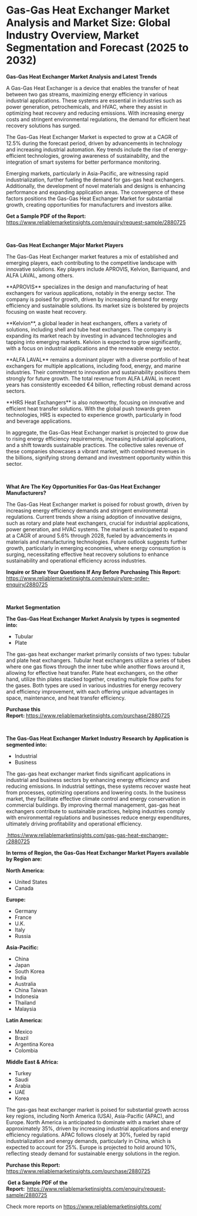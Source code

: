 <p><h1>Gas-Gas Heat Exchanger Market Analysis and Market Size: Global Industry Overview, Market Segmentation and Forecast (2025 to 2032)</h1></p><p><strong>Gas-Gas Heat Exchanger Market Analysis and Latest Trends</strong></p>
<p><p>A Gas-Gas Heat Exchanger is a device that enables the transfer of heat between two gas streams, maximizing energy efficiency in various industrial applications. These systems are essential in industries such as power generation, petrochemicals, and HVAC, where they assist in optimizing heat recovery and reducing emissions. With increasing energy costs and stringent environmental regulations, the demand for efficient heat recovery solutions has surged.</p><p>The Gas-Gas Heat Exchanger Market is expected to grow at a CAGR of 12.5% during the forecast period, driven by advancements in technology and increasing industrial automation. Key trends include the rise of energy-efficient technologies, growing awareness of sustainability, and the integration of smart systems for better performance monitoring. </p><p>Emerging markets, particularly in Asia-Pacific, are witnessing rapid industrialization, further fueling the demand for gas-gas heat exchangers. Additionally, the development of novel materials and designs is enhancing performance and expanding application areas. The convergence of these factors positions the Gas-Gas Heat Exchanger Market for substantial growth, creating opportunities for manufacturers and investors alike.</p></p>
<p><strong>Get a Sample PDF of the Report:&nbsp;</strong> <a href="https://www.reliablemarketinsights.com/enquiry/request-sample/2880725?utm_campaign=2631&utm_medium=2&utm_source=Github&utm_content=ia&utm_term=12032025&utm_id=gas-gas-heat-exchanger">https://www.reliablemarketinsights.com/enquiry/request-sample/2880725</a></p>
<p>&nbsp;</p>
<p><strong>Gas-Gas Heat Exchanger Major Market Players</strong></p>
<p><p>The Gas-Gas Heat Exchanger market features a mix of established and emerging players, each contributing to the competitive landscape with innovative solutions. Key players include APROVIS, Kelvion, Barriquand, and ALFA LAVAL, among others.</p><p>**APROVIS** specializes in the design and manufacturing of heat exchangers for various applications, notably in the energy sector. The company is poised for growth, driven by increasing demand for energy efficiency and sustainable solutions. Its market size is bolstered by projects focusing on waste heat recovery.</p><p>**Kelvion**, a global leader in heat exchangers, offers a variety of solutions, including shell and tube heat exchangers. The company is expanding its market reach by investing in advanced technologies and tapping into emerging markets. Kelvion is expected to grow significantly, with a focus on industrial applications and the renewable energy sector.</p><p>**ALFA LAVAL** remains a dominant player with a diverse portfolio of heat exchangers for multiple applications, including food, energy, and marine industries. Their commitment to innovation and sustainability positions them strongly for future growth. The total revenue from ALFA LAVAL in recent years has consistently exceeded €4 billion, reflecting robust demand across sectors.</p><p>**HRS Heat Exchangers** is also noteworthy, focusing on innovative and efficient heat transfer solutions. With the global push towards green technologies, HRS is expected to experience growth, particularly in food and beverage applications.</p><p>In aggregate, the Gas-Gas Heat Exchanger market is projected to grow due to rising energy efficiency requirements, increasing industrial applications, and a shift towards sustainable practices. The collective sales revenue of these companies showcases a vibrant market, with combined revenues in the billions, signifying strong demand and investment opportunity within this sector.</p></p>
<p>&nbsp;</p>
<p><strong>What Are The Key Opportunities For Gas-Gas Heat Exchanger Manufacturers?</strong></p>
<p><p>The Gas-Gas Heat Exchanger market is poised for robust growth, driven by increasing energy efficiency demands and stringent environmental regulations. Current trends show a rising adoption of innovative designs, such as rotary and plate heat exchangers, crucial for industrial applications, power generation, and HVAC systems. The market is anticipated to expand at a CAGR of around 5.6% through 2028, fueled by advancements in materials and manufacturing technologies. Future outlook suggests further growth, particularly in emerging economies, where energy consumption is surging, necessitating effective heat recovery solutions to enhance sustainability and operational efficiency across industries.</p></p>
<p><strong>Inquire or Share Your Questions If Any Before Purchasing This Report:</strong> <a href="https://www.reliablemarketinsights.com/enquiry/pre-order-enquiry/2880725?utm_campaign=2631&utm_medium=2&utm_source=Github&utm_content=ia&utm_term=12032025&utm_id=gas-gas-heat-exchanger">https://www.reliablemarketinsights.com/enquiry/pre-order-enquiry/2880725</a></p>
<p>&nbsp;</p>
<p><strong>Market Segmentation</strong></p>
<p><strong>The Gas-Gas Heat Exchanger Market Analysis by types is segmented into:</strong></p>
<p><ul><li>Tubular</li><li>Plate</li></ul></p>
<p><p>The gas-gas heat exchanger market primarily consists of two types: tubular and plate heat exchangers. Tubular heat exchangers utilize a series of tubes where one gas flows through the inner tube while another flows around it, allowing for effective heat transfer. Plate heat exchangers, on the other hand, utilize thin plates stacked together, creating multiple flow paths for the gases. Both types are used in various industries for energy recovery and efficiency improvement, with each offering unique advantages in space, maintenance, and heat transfer efficiency.</p></p>
<p><strong>Purchase this Report:&nbsp;</strong><a href="https://www.reliablemarketinsights.com/purchase/2880725?utm_campaign=2631&utm_medium=2&utm_source=Github&utm_content=ia&utm_term=12032025&utm_id=gas-gas-heat-exchanger">https://www.reliablemarketinsights.com/purchase/2880725</a></p>
<p>&nbsp;</p>
<p><strong>The Gas-Gas Heat Exchanger Market Industry Research by Application is segmented into:</strong></p>
<p><ul><li>Industrial</li><li>Business</li></ul></p>
<p><p>The gas-gas heat exchanger market finds significant applications in industrial and business sectors by enhancing energy efficiency and reducing emissions. In industrial settings, these systems recover waste heat from processes, optimizing operations and lowering costs. In the business market, they facilitate effective climate control and energy conservation in commercial buildings. By improving thermal management, gas-gas heat exchangers contribute to sustainable practices, helping industries comply with environmental regulations and businesses reduce energy expenditures, ultimately driving profitability and operational efficiency.</p></p>
<p><a href="https://www.reliablemarketinsights.com/gas-gas-heat-exchanger-r2880725?utm_campaign=2631&utm_medium=2&utm_source=Github&utm_content=ia&utm_term=12032025&utm_id=gas-gas-heat-exchanger">&nbsp;https://www.reliablemarketinsights.com/gas-gas-heat-exchanger-r2880725</a></p>
<p><strong>In terms of Region, the Gas-Gas Heat Exchanger Market Players available by Region are:</strong></p>
<p>
    <p> <strong> North America: </strong>
        <ul>
            <li>United States</li>
            <li>Canada</li>
        </ul>
        </p> 
    <p> <strong> Europe: </strong>
        <ul>
            <li>Germany</li>
            <li>France</li>
            <li>U.K.</li>
            <li>Italy</li>
            <li>Russia</li>
        </ul>
        </p> 
    <p> <strong> Asia-Pacific: </strong>
        <ul>
            <li>China</li>
            <li>Japan</li>
            <li>South Korea</li>
            <li>India</li>
            <li>Australia</li>
            <li>China Taiwan</li>
            <li>Indonesia</li>
            <li>Thailand</li>
            <li>Malaysia</li>
        </ul>
        </p> 
    <p> <strong> Latin America: </strong>
        <ul>
            <li>Mexico</li>
            <li>Brazil</li>
            <li>Argentina Korea</li>
            <li>Colombia</li>
        </ul>
        </p> 
    <p> <strong> Middle East & Africa: </strong>
        <ul>
            <li>Turkey</li>
            <li>Saudi</li>
            <li>Arabia</li>
            <li>UAE</li>
            <li>Korea</li>
        </ul>
    </p>
    </p>
<p><p>The gas-gas heat exchanger market is poised for substantial growth across key regions, including North America (USA), Asia-Pacific (APAC), and Europe. North America is anticipated to dominate with a market share of approximately 35%, driven by increasing industrial applications and energy efficiency regulations. APAC follows closely at 30%, fueled by rapid industrialization and energy demands, particularly in China, which is expected to account for 25%. Europe is projected to hold around 10%, reflecting steady demand for sustainable energy solutions in the region.</p></p>
<p><strong>Purchase this Report: </strong><a href="https://www.reliablemarketinsights.com/purchase/2880725?utm_campaign=2631&utm_medium=2&utm_source=Github&utm_content=ia&utm_term=12032025&utm_id=gas-gas-heat-exchanger">https://www.reliablemarketinsights.com/purchase/2880725</a></p>
<p>&nbsp;<strong>Get a Sample PDF of the Report:&nbsp;&nbsp;</strong><a href="https://www.reliablemarketinsights.com/enquiry/request-sample/2880725?utm_campaign=2631&utm_medium=2&utm_source=Github&utm_content=ia&utm_term=12032025&utm_id=gas-gas-heat-exchanger">https://www.reliablemarketinsights.com/enquiry/request-sample/2880725</a></p>
<p><strong></strong></p>
<p>Check more reports on <a href="https://www.reliablemarketinsights.com/?utm_campaign=2631&utm_medium=2&utm_source=Github&utm_content=ia&utm_term=12032025&utm_id=gas-gas-heat-exchanger">https://www.reliablemarketinsights.com/</a></p>